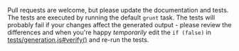 Pull requests are welcome, but please update the documentation and tests.  The tests are executed by running the default `grunt` task.  The tests will probably fail if your changes affect the generated output - please review the differences and when you're happy _temporarily_ edit the `if (false)` in [tests/generation.js#verify()](blob/master/tests/generation.js#L15) and re-run the tests.
